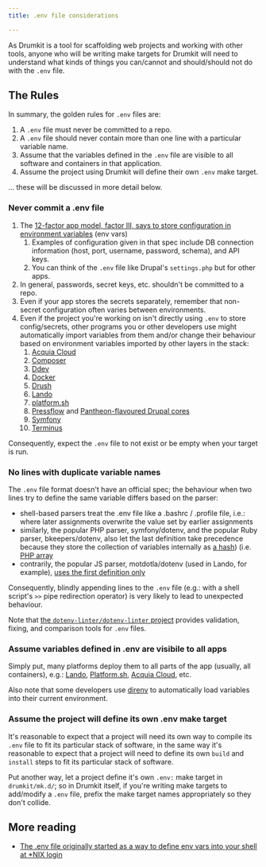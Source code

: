 ```yaml
---
title: .env file considerations

---
```


As Drumkit is a tool for scaffolding web projects and working with other tools, anyone who will be writing make targets for Drumkit will need to understand what kinds of things you can/cannot and should/should not do with the `.env` file.

## The Rules

In summary, the golden rules for `.env` files are:

1. A `.env` file must never be committed to a repo.
2. A `.env` file should never contain more than one line with a particular variable name.
3. Assume that the variables defined in the `.env` file are visible to all software and containers in that application.
4. Assume the project using Drumkit will define their own `.env` make target.

... these will be discussed in more detail below.

### Never commit a .env file

 1. The [12-factor app model, factor III, says to store configuration in environment variables](https://12factor.net/config) (env vars)
    1. Examples of configuration given in that spec include DB connection information (host, port, username, password, schema), and API keys.
    2. You can think of the `.env` file like Drupal's `settings.php` but for other apps.
2. In general, passwords, secret keys, etc. shouldn't be committed to a repo.
3. Even if your app stores the secrets separately, remember that non-secret configuration often varies between environments.
4. Even if the project you're working on isn't directly using `.env` to store config/secrets, other programs you or other developers use might automatically import variables from them and/or change their behaviour based on environment variables imported by other layers in the stack:
    1. [Acquia Cloud](https://docs.acquia.com/cloud-platform/develop/env-variable/)
    1. [Composer](https://getcomposer.org/doc/03-cli.md#environment-variables)
    1. [Ddev](https://ddev.readthedocs.io/en/stable/users/extend/customization-extendibility/)
    1. [Docker](https://docs.docker.com/compose/env-file/)
    1. [Drush](https://www.drush.org./latest/site-aliases/#environment-variables)
    1. [Lando](https://docs.lando.dev/config/env.html#environment-files)
    1. [platform.sh](https://docs.platform.sh/development/variables.html#environment-variables)
    1. [Pressflow](https://github.com/pressflow/7/blob/31effafc2fa7a65aad7880c9f740054eefd29c57/includes/bootstrap.inc#L764-L778) and [Pantheon-flavoured Drupal cores](https://github.com/pantheon-systems/drupal-integrations/blob/54be6ccd52ca10ae154e79a604201459c28341b4/assets/settings.pantheon.php#L94-L123)
    1. [Symfony](https://symfony.com/doc/current/configuration.html#config-env-vars)
    1. [Terminus](https://github.com/pantheon-systems/terminus#setting-default-user-site-environment-etc-and-dotenv)

Consequently, expect the `.env` file to not exist or be empty when your target is run.

### No lines with duplicate variable names

The `.env` file format doesn't have an official spec; the behaviour when two lines try to define the same variable differs based on the parser:

* shell-based parsers treat the .env file like a .bashrc / .profile file, i.e.: where later assignments overwrite the value set by earlier assignments
* similarly, the popular PHP parser, symfony/dotenv, and the popular Ruby parser, bkeepers/dotenv, also let the last definition take precedence because they store the collection of variables internally as [a hash](https://github.com/bkeepers/dotenv/blob/c237d6d6291c898d8affb290b510c7aac49aed71/lib/dotenv/parser.rb#L51)) (i.e. [PHP array](https://github.com/symfony/dotenv/blob/1ac423fcc9548709077f90aca26c733cdb7e6e5c/Dotenv.php#L255)
* contrarily, the popular JS parser, motdotla/dotenv (used in Lando, for example), [uses the first definition only](https://github.com/motdotla/dotenv/blob/27dfd3f034ce00b1daa72effbd91dd7788aced48/lib/main.js#L104-L108)

Consequently, blindly appending lines to the `.env` file (e.g.: with a shell script's `>>` pipe redirection operator) is very likely to lead to unexpected behaviour.

Note that [the `dotenv-linter/dotenv-linter` project](https://dotenv-linter.github.io) provides validation, fixing, and comparison tools for `.env` files.

### Assume variables defined in .env are visibile to all apps

Simply put, many platforms deploy them to all parts of the app (usually, all containers), e.g.: [Lando](https://docs.lando.dev/config/env.html#environment-files), [Platform.sh](https://docs.platform.sh/development/variables.html#environment-variables), [Acquia Cloud](https://docs.acquia.com/cloud-platform/develop/pipelines/yaml/#variables), etc.

Also note that some developers use [direnv](https://direnv.net) to automatically load variables into their current environment.

### Assume the project will define its own .env make target

It's reasonable to expect that a project will need its own way to compile its `.env` file to fit its particular stack of software, in the same way it's reasonable to expect that a project will need to define its own `build` and `install` steps to fit its particular stack of software.

Put another way, let a project define it's own `.env:` make target in `drumkit/mk.d/`; so in Drumkit itself, if you're writing make targets to add/modify a `.env` file, prefix the make target names appropriately so they don't collide.

## More reading

* [The .env file originally started as a way to define env vars into your shell at *NIX login](https://www.ibm.com/support/knowledgecenter/ssw_aix_72/osmanagement/env_file.html)
